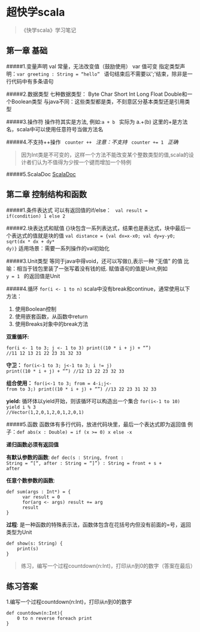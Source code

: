 超快学scala
====================
> 《快学scala》学习笔记



第一章 基础
--------------------

#####1.变量声明
val 常量，无法改变值（鼓励使用）
var 值可变
指定类型声明：<code>var greeting : String  = “hello” </code> 
语句结束后不需要以';'结束，除非是一行代码中有多条语句


#####2.数据类型
七种数据类型：
Byte Char Short Int Long Float Double和一个Boolean类型
与java不同：这些类型都是类，不刻意区分基本类型还是引用类型


#####3.操作符
操作符其实是方法,
例如:<code>a + b </code>
实际为 a.+(b)
这里的+是方法名，scala中可以使用任意符号当做方法名


#####4.不支持++操作
<code> counter ++ </code>  *注意：不支持*
<code> counter += 1 </code> *正确*
> 因为Int类是不可变的，这样一个方法不能改变某个整数类型的值,scala的设计者们认为不值得为少按一个键而增加一个特例

#####5.ScalaDoc
[ScalaDoc](http://www.scala-lang.org/api/2.10.4/#package)


第二章 控制结构和函数
-----------------------

#####1.条件表达式
可以有返回值的if/else： <code> val result = if(condition) 1 else 2 </code>


#####2.块表达式和赋值
{}块包含一系列表达式，结果也是表达式，块中最后一个表达式的值就是块的值
<code>val distance = {val dx=x-x0; val dy=y-y0; sqrt(dx * dx + dy* dy)}</code>
适用场景：需要一系列操作的val初始化


#####3.Unit类型
等同于java中得void，还可以写做(),表示一种 “无值” 的值
比喻：相当于钱包里装了一张写着没有钱的纸.
赋值语句的值是Unit,例如 <code> y = 1 </code> 的返回值是Unit


#####4.循环
<code>for(i <- 1 to n)</code>
scala中没有break和continue，通常使用以下方法：
1. 使用Boolean控制
2. 使用嵌套函数，从函数中return
3. 使用Breaks对象中的break方法

__双重循环:__

<code>for(i <- 1 to 3; j <- 1 to 3) print((10 * i + j) + “”)	//11 12 13 21 22 23 31 32 33</code>

__守卫：__
<code>for(i<-1 to 3; j<-1 to 3; i != j) print((10 * i + j) + “”) //12 13 22 23 32 33</code>

__组合使用：__
<code>for(i<-1 to 3; from = 4-i;j<- from to 3;) print((10 * i + j) + “”)	//13 22 23 31 32 33</code>

__yield:__
循环体以yield开始，则该循环可以构造出一个集合
<code>for(i<-1 to 10) yield i % 3    //Vector(1,2,0,1,2,0,1,2,0,1)</code>


#####5.函数
函数体有多行代码，放进代码块里，最后一个表达式即为返回值
例子：<code>def abs(x : Double) = if (x >= 0) x else -x </code>

__递归函数必须有返回值__

__有默认参数的函数__:
<code>def dec(s : String, front : String = “[“, after : String = “]”) : String = front + s + after</code>

__任意个数参数的函数__:
<pre><code>def sum(args : Int*) = {
      var result = 0
      for(arg <- args) result += arg
      result
}</code></pre>

__过程__:
是一种函数的特殊表示法，函数体包含在花括号内但没有前面的=号，返回类型为Unit
<pre><code>def show(s: String) {
	print(s)
}</code></pre>

> 练习，编写一个过程countdown(n:Int)，打印从n到0的数字（答案在最后）








练习答案
--------------------------
1.编写一个过程countdown(n:Int)，打印从n到0的数字
<pre><code>def countdown(n:Int){  
    0 to n reverse foreach print  
}</code></pre>









